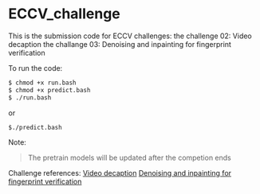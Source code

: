 # ECCV_challenge
This is the submission code for ECCV challenges:
the challenge 02: Video decaption
the challange 03: Denoising and inpainting for fingerprint verification

To run the code:
```sh
$ chmod +x run.bash
$ chmod +x predict.bash
$ ./run.bash
```
or
```sh
$./predict.bash
```
Note:
> The pretrain models will be updated after the competion ends 

Challenge references:
[Video decaption](https://competitions.codalab.org/competitions/18421)
[Denoising and inpainting for fingerprint verification](https://competitions.codalab.org/competitions/18426)
